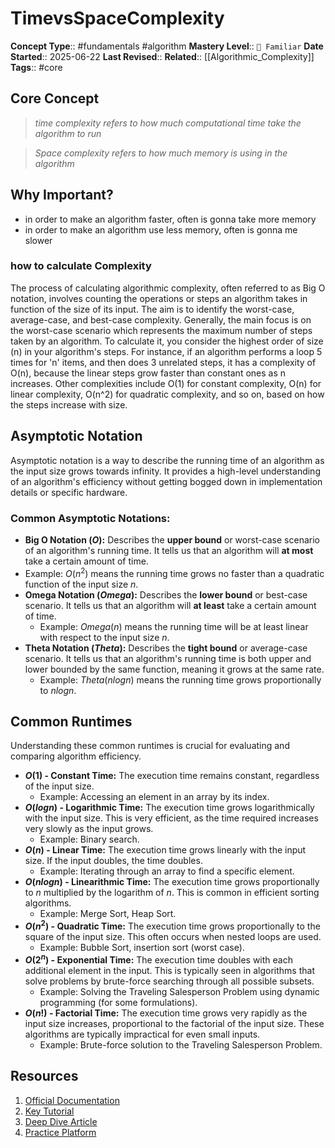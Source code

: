 # TimevsSpaceComplexity

**Concept Type**:: #fundamentals #algorithm
**Mastery Level**:: `🧠 Familiar`
**Date Started**:: 2025-06-22
**Last Revised**::
**Related**:: [[Algorithmic_Complexity]]
**Tags**:: #core

## Core Concept

> _time complexity refers to how much computational time take the algorithm to run_

> _Space complexity refers to how much memory is using in the algorithm_

## Why Important?

- in order to make an algorithm faster, often is gonna take more memory
- in order to make an algorithm use less memory, often is gonna me slower

### how to calculate Complexity

The process of calculating algorithmic complexity, often referred to as Big O notation,
involves counting the operations or steps an algorithm takes in function of the size of its input.
The aim is to identify the worst-case, average-case, and best-case complexity. Generally,
the main focus is on the worst-case scenario which represents the maximum number of steps taken by
an algorithm. To calculate it, you consider the highest order of size (n) in your algorithm's steps.
For instance, if an algorithm performs a loop 5 times for 'n' items, and then does 3
unrelated steps, it has a complexity of O(n), because the linear steps grow faster than constant
ones as n increases. Other complexities include O(1) for constant complexity, O(n) for linear
complexity, O(n^2) for quadratic complexity, and so on, based on how the steps increase with size.

## Asymptotic Notation

Asymptotic notation is a way to describe the running time of an algorithm as the input size grows
towards infinity. It provides a high-level understanding of an algorithm's efficiency without
getting bogged down in implementation details or specific hardware.

### Common Asymptotic Notations:

- **Big O Notation ($O$):** Describes the **upper bound** or worst-case scenario of an
  algorithm's running time. It tells us that an algorithm will **at most**
  take a certain amount of time.
- Example: $O(n^2)$ means the running time grows no faster than a
  quadratic function of the input size $n$.
- **Omega Notation ($Omega$):** Describes the **lower bound** or best-case scenario.
  It tells us that an algorithm will **at least** take a certain amount of time.
  - Example: $Omega(n)$ means the running time will be at least linear with
    respect to the input size $n$.
- **Theta Notation ($Theta$):** Describes the **tight bound** or average-case scenario.
  It tells us that an algorithm's running time is both upper and lower bounded by the same
  function, meaning it grows at the same rate.
  - Example: $Theta(n log n)$ means the running time grows proportionally to $n log n$.

## Common Runtimes

Understanding these common runtimes is crucial for evaluating and comparing algorithm efficiency.

- **$O(1)$ - Constant Time:** The execution time remains constant, regardless of the input size.
  - Example: Accessing an element in an array by its index.
- **$O(log n)$ - Logarithmic Time:** The execution time grows logarithmically with the input size.
  This is very efficient, as the time required increases very slowly as the input grows.
  - Example: Binary search.
- **$O(n)$ - Linear Time:** The execution time grows linearly with the input size.
  If the input doubles, the time doubles.
  - Example: Iterating through an array to find a specific element.
- **$O(n log n)$ - Linearithmic Time:** The execution time grows proportionally to $n$ multiplied
  by the logarithm of $n$. This is common in efficient sorting algorithms.
  - Example: Merge Sort, Heap Sort.
- **$O(n^2)$ - Quadratic Time:** The execution time grows proportionally to the square of the
  input size. This often occurs when nested loops are used.
  - Example: Bubble Sort, insertion sort (worst case).
- **$O(2^n)$ - Exponential Time:** The execution time doubles with each additional element in
  the input. This is typically seen in algorithms that solve problems by brute-force searching
  through all possible subsets.
  - Example: Solving the Traveling Salesperson Problem using dynamic programming
    (for some formulations).
- **$O(n!)$ - Factorial Time:** The execution time grows very rapidly as the input size increases,
  proportional to the factorial of the input size. These algorithms are
  typically impractical for even small inputs.
  - Example: Brute-force solution to the Traveling Salesperson Problem.

## Resources

1.  [Official Documentation](https://www.google.com/search?q=)
2.  [Key Tutorial](https://www.google.com/search?q=)
3.  [Deep Dive Article](https://www.google.com/search?q=)
4.  [Practice Platform](https://www.google.com/search?q=)
